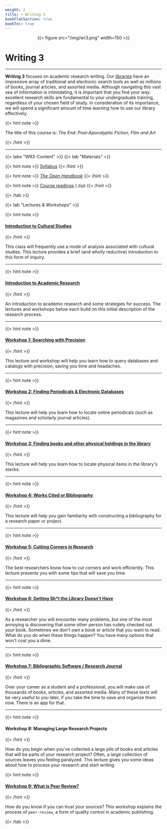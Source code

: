 ```yaml
---
weight: 2
title: + Writing 3
bookFlatSection: true
bookToc: true
---
```



<div style="text-align:center">{{< figure src="/img/wr3.png" width=150 >}}</div>



# Writing 3

---

**Writing 3** focuses on academic research writing. Our [libraries](https://library.dartmouth.edu) have an impressive array of traditional and electronic search tools as well as millions of books, journal articles, and assorted media. Although navigating this vast sea of information is intimidating, it is important that you find your way: excellent research skills are fundamental to your undergraduate training, regardless of your chosen field of study. In consideration of its importance, we will spend a significant amount of time learning how to use our library effectively. 

{{< hint note >}} 

<span style="color: var(--circle-dots)"><i class="fas fa-plus-circle"></i></span> The title of this course is: *The End: Post-Apocalyptic Fiction, Film and Art*

{{< /hint >}}


---

{{< tabs "WR3-Content" >}}
{{< tab "Materials" >}} 

{{< hint note >}} 
<span style="color: var(--circle-dots)"><i class="far fa-dot-circle"></i></span>  [Syllabus](/courses/writing-3/wr3-syllabus/)
{{< /hint >}} 

{{< hint note >}} 
<span style="color: var(--circle-dots)"><i class="far fa-dot-circle"></i></span>   [*The Open Handbook*](/resources/open-handbook/)
{{< /hint >}} 

{{< hint note >}} 
<span style="color: var(--circle-dots)"><i class="far fa-dot-circle"></i></span>   [Course readings](https://drive.google.com/file/d/14mWNLIZWi15kdaxUPdCkN3znjWLGHJgu/view?usp=sharing) (.zip) 
{{< /hint >}} 

 {{< /tab >}}


{{< tab "Lectures & Workshops" >}} 

<!---
{{< hint note >}} 
####  <i class="fas fa-video"></i>  **Introduction to Writing 3**
{{< /hint >}} 

This lecture provides a brief introduction to our WR3 course objectives, assignments, and topic.


---
--->

{{< hint note >}} 
####  <i class="fas fa-microphone-alt"></i>  [**Introduction to Cultural Studies**](/courses/workshops/cultural-studies)

{{< /hint >}}

This class will frequently use a mode of analysis associated with cultural studies. This lecture provides a brief (and wholly reductive) introduction to this form of inquiry.

 
---

{{< hint note >}} 
#### <i class="fas fa-file"></i>  [**Introduction to Academic Research**](/courses/workshops/academic-research-intro) 
{{< /hint >}} 
  
An introduction to academic research and some strategies for success. The lectures and workshops below each build on this initial description of the research process.
    
---

{{< hint note >}} 
####  <i class="fas fa-wrench"></i>  [**Workshop 1: Searching with Precision**](/courses/workshops/search-with-precision/)
{{< /hint >}} 

This lecture and workshop will help you learn how to query databases and catalogs with precision, saving you time and headaches. 

---

{{< hint note >}} 
####  <i class="fas fa-wrench"></i>    [**Workshop 2: Finding Periodicals & Electronic Databases**](/courses/workshops/find-periodicals)
{{< /hint >}} 

This lecture will help you learn how to locate online periodicals (such as magazines and scholarly journal articles).


---

{{< hint note >}} 
####  <i class="fas fa-wrench"></i>   [**Workshop 3: Finding books and other physical holdings in the library**](/courses/workshops/locate-books)
{{< /hint >}} 

This lecture will help you learn how to locate physical items in the library's stacks.


---

{{< hint note >}} 
####  <i class="fas fa-wrench"></i>  [**Workshop 4: Works Cited or Bibliography**](/courses/workshops/chicago-bibliography/)
{{< /hint >}} 

This lecture will help you gain familiarity with constructing a bibliography for a research paper or project.


---

{{< hint note >}} 
####  <i class="fas fa-wrench"></i>   [**Workshop 5: Cutting Corners in Research** ](/courses/workshops/cutting-corners/)
{{< /hint >}} 

The best researchers know how to cut corners and work efficiently. This lecture presents you with some tips that will save you time.

---

{{< hint note >}} 
#### <i class="fas fa-wrench"></i> [**Workshop 6: Getting Sh*t the Library Doesn't Have**](/courses/workshops/inter-library-loan)
{{< /hint >}} 


As a researcher you will encounter many problems, but one of the most annoying is discovering that some other person has rudely checked out *your* book. Sometimes we don't own a book or article that you want to read. What do you do when these things happen? You have many options that won't cost you a dime.

---

{{< hint note >}} 
####  <i class="fas fa-wrench"></i>  [**Workshop 7: Bibliographic Software / Research Journal**](/courses/workshops/bibliographic-management)
{{< /hint >}} 

Over your career as a student and a professional, you will make use of thousands of books, articles, and assorted media. Many of these texts will be very useful to you later, if you take the time to save and organize them now. There is an app for that. 

---

{{< hint note >}} 
####  <i class="fas fa-wrench"></i>   **Workshop 8: Managing Large Research Projects**
{{< /hint >}} 

How do you begin when you've collected a large pile of books and articles that will be parts of your research project? Often, a large collection of sources leaves you feeling paralyzed. This lecture gives you some ideas about how to process your research and start writing.

{{< hint note >}} 
####  <i class="fas fa-wrench"></i>   [**Workshop 9: What is Peer Review?**](/courses/workshops/peer-reviews)
{{< /hint >}} 

How do you know if you can trust your sources? This workshop explains the process of `peer-review`, a form of quality control in academic publishing.


{{< /tab >}}








